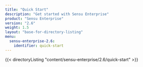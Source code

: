 ```yaml
---
title: "Quick Start"
description: "Get started with Sensu Enterprise"
product: "Sensu Enterprise"
version: "2.6"
weight: 1.5
layout: "base-for-directory-listing"
menu:
  sensu-enterprise-2.6:
    identifier: quick-start
---
```


{{< directoryListing "content/sensu-enterprise/2.6/quick-start" >}}
